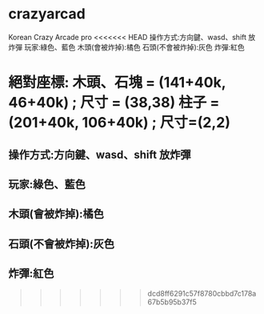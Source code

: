 # crazyarcad
Korean Crazy Arcade pro
<<<<<<< HEAD
操作方式:方向鍵、wasd、shift 放炸彈
玩家:綠色、藍色
木頭(會被炸掉):橘色
石頭(不會被炸掉):灰色
炸彈:紅色

絕對座標:
    木頭、石塊 = (141+40k, 46+40k) ; 尺寸 = (38,38)
    柱子 = (201+40k, 106+40k) ; 尺寸=(2,2)
=======
## 操作方式:方向鍵、wasd、shift 放炸彈
## 玩家:綠色、藍色
## 木頭(會被炸掉):橘色
## 石頭(不會被炸掉):灰色
## 炸彈:紅色
>>>>>>> dcd8ff6291c57f8780cbbd7c178a67b5b95b37f5
